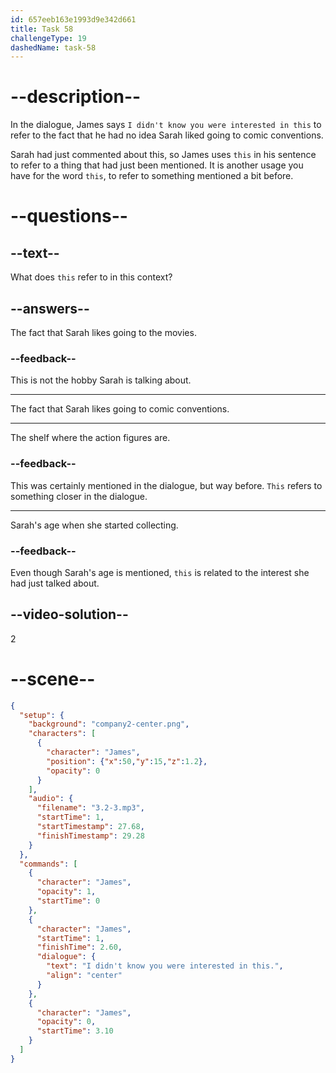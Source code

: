```yaml
---
id: 657eeb163e1993d9e342d661
title: Task 58
challengeType: 19
dashedName: task-58
---
```


<!-- (Audio) James: I didn't know you were interested in this. -->

# --description--

In the dialogue, James says `I didn't know you were interested in this` to refer to the fact that he had no idea Sarah liked going to comic conventions.

Sarah had just commented about this, so James uses `this` in his sentence to refer to a thing that had just been mentioned. It is another usage you have for the word `this`, to refer to something mentioned a bit before.

# --questions--

## --text--

What does `this` refer to in this context?

## --answers--

The fact that Sarah likes going to the movies.

### --feedback--

This is not the hobby Sarah is talking about.

---

The fact that Sarah likes going to comic conventions.

---

The shelf where the action figures are.

### --feedback--

This was certainly mentioned in the dialogue, but way before. `This` refers to something closer in the dialogue.

---

Sarah's age when she started collecting.

### --feedback--

Even though Sarah's age is mentioned, `this` is related to the interest she had just talked about.

## --video-solution--

2

# --scene--

```json
{
  "setup": {
    "background": "company2-center.png",
    "characters": [
      {
        "character": "James",
        "position": {"x":50,"y":15,"z":1.2},
        "opacity": 0
      }
    ],
    "audio": {
      "filename": "3.2-3.mp3",
      "startTime": 1,
      "startTimestamp": 27.68,
      "finishTimestamp": 29.28
    }
  },
  "commands": [
    {
      "character": "James",
      "opacity": 1,
      "startTime": 0
    },
    {
      "character": "James",
      "startTime": 1,
      "finishTime": 2.60,
      "dialogue": {
        "text": "I didn't know you were interested in this.",
        "align": "center"
      }
    },
    {
      "character": "James",
      "opacity": 0,
      "startTime": 3.10
    }
  ]
}
```
